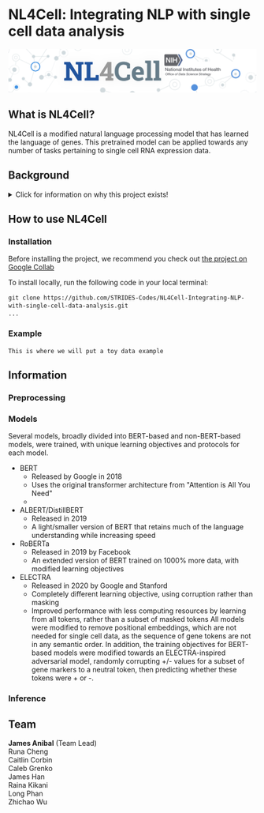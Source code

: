 # NL4Cell: Integrating NLP with single cell data analysis
![NL4Cell](./images/banner.png)
## What is NL4Cell?
NL4Cell is a modified natural language processing model that has learned the language of genes. This pretrained model can be applied towards any number of tasks pertaining to single cell RNA expression data.

## Background
<details>
  <summary>Click for information on why this project exists!</summary>
  

### Natural Language Processing
Natural language processing (NLP) has taken the world by storm. In NLP, the objective is to create artificial intelligence (AI) that is able to read and determine meaning behind language just as a human would. While this has led to some interesting linguistic applications, the technology behind language comprehension can be adapted to various domains including biological data.

Recently there has been a paradigm shift in how people train and use language models. Rather than creating and fully training a model for a singular task, large pretrained models have been created (e.g. BERT, GPT-3, etc.) that have a generalized fluency over language. Then individuals with specific aims can copy these pretrained models and "fine tune" them in order to make it more applicable to their specific tasks. For example, a team interested in medical record analysis can download a pretrained model which learned English from mining Wikipedia, and then they can fine tune the model on their smaller electronic health record database. The model's generalized knowledge of English gained from Wikipedia transfers over to a more specific task which helps combat overfitting and saves time on training. 

### Single Cell Sequencing
Single-cell RNA sequencing (scRNA-seq) allows us to view the gene expression profiles on an individual cellular basis. In short: we can look at *exactly* what genes a cell is using an how much it is using them. This has revolutionized the way we can study biology by being able to describe the activities and inner-workings of cells in an extremely high-resolution.

There are too many applications of scRNA-seq to enumerate here (futher complicated by how rapidly the field is developing), but there numerous tasks and applications which allow us to gain valueable insight into how both healthy and diseased cells operate spanning applications from embrology to cancer to diabetes.

### What do they have to do with each other?
So what does natural language processing have to do with single-cell RNA sequencing? 

Imagine you have a document. That document is comprised of words which have relationships to each other and together form the meaning for the document. There are combinations of words that make sense, and those that don't. For example we could say, "the mouse eats cheese," and the words come together in a way that makes sense syntactically and logically. On the contrary we can also say "the ladder eats cheese" which doesn't logically make sense-- a ladder and cheese don't typically go together. Language models are able to tell what makes sense and what doesn't by learning from example and gaining a general "understanding" of a language.

Now we can extend this concept to single cell data. Rather than a document comprised of words with lexical meaning, think about it in terms of a cell comprised of genes with biological meaning. We can reapply the same concepts from NLP to learn a new language, but rather than learning the meaning of words in a dictionary it learns the genes in a genome. Just as we could create a model that understands that "the mouse eats the cheese" makes more sense than "the ladder eats the cheese," we could create a model that can intuitively understand that a cell with `[CD4+, CD8-, CD20-]` makes a lot more sense than `[CD4+, CD8+, CD20+]`. This generalized understanding can then be applied towards any number of tasks just like one of the large pretrained models like GPT-3.

</details>

## How to use NL4Cell


### Installation

Before installing the project, we recommend you check out [the project on Google Collab](#Null)

To install locally, run the following code in your local terminal:
```
git clone https://github.com/STRIDES-Codes/NL4Cell-Integrating-NLP-with-single-cell-data-analysis.git
...

```
### Example
```
This is where we will put a toy data example
```

## Information

### Preprocessing

### Models
Several models, broadly divided into BERT-based and non-BERT-based models, were trained, with unique learning objectives and protocols for each model.
* BERT
    * Released by Google in 2018
    * Uses the original transformer architecture from "Attention is All You Need"
    * 
* ALBERT/DistillBERT
    * Released in 2019
    * A light/smaller version of BERT that retains much of the language understanding while increasing speed
* RoBERTa
    * Released in 2019 by Facebook
    * An extended version of BERT trained on 1000% more data, with modified learning objectives
* ELECTRA
    * Released in 2020 by Google and Stanford
    * Completely different learning objective, using corruption rather than masking
    * Improved performance with less computing resources by learning from all tokens, rather than a subset of masked tokens
All models were modified to remove positional embeddings, which are not needed for single cell data, as the sequence of gene tokens are not in any semantic order. In addition, the training objectives for BERT-based models were modified towards an ELECTRA-inspired adversarial model, randomly corrupting +/- values for a subset of gene markers to a neutral token, then predicting whether these tokens were + or -.


### Inference


## Team
**James Anibal** (Team Lead) \
Runa Cheng \
Caitlin Corbin \
Caleb Grenko \
James Han \
Raina Kikani \
Long Phan \
Zhichao Wu
